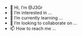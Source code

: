 - 👋 Hi, I’m @J3Gr
- 👀 I’m interested in ...
- 🌱 I’m currently learning ...
- 💞️ I’m looking to collaborate on ...
- 📫 How to reach me ...

<!---
J3Gr/J3Gr is a ✨ special ✨ repository because its `README.md` (this file) appears on your GitHub profile.
You can click the Preview link to take a look at your changes.
--->
